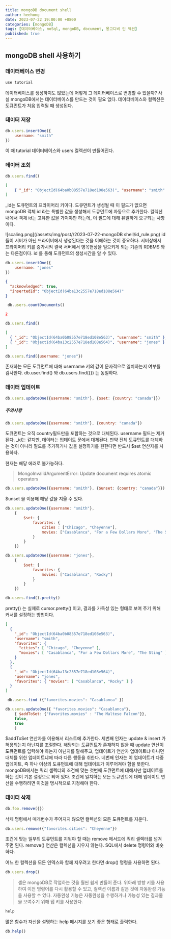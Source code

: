 ```yaml
---
title: mongoDB document shell
author: heehong
date: 2023-07-22 19:00:00 +0800
categories: [mongoDB]
tags: [데이터베이스, noSql, mongoDB, document, 몽고디비 인 액션]
published: true
---
```


## mongoDB shell 사용하기

### 데이터베이스 변경

```javascript
use tutorial
```
데이터베이스를 생성하지도 않았는데 어떻게 그 데이터베이스로 변경할 수 있을까?
사실 mongoDB에서는 데이터베이스를 만드는 것이 필요 없다. 데이터베이스와 컬렉션은 도큐먼트가 처음 입력될 때 생성된다. 


### 데이터 저장

```javascript
db.users.insertOne({
    username: "smith"
})
```
이 때 tutorial 데이터베이스와 users 컬렉션이 만들어진다.

### 데이터 조회

```javascript
db.users.find()
```
``` json
[
    { "_id": "ObjectId(64ba0b08557e718ed108e563)", "username": "smith" } 
]
```
_id는 도큐먼트의 프라이머리 키이다.
도큐먼트가 생성될 때 이 필드가 없으면 mongoDB 객체 id 라는 특별한 값을 생성해서 도큐먼트에 자동으로 추가한다.
컬렉션 내에서 객체 id는 고유한 값을 가져야만 하는데, 이 필드에 대해 유일하게 요구되는 사항이다.

![scaling.png](/assets/img/post//2023-07-22-mongoDB shell/id_rule.png)
id들이 서버가 아닌 드라이버에서 생성된다는 것을 이해하는 것이 중요하다.
서버상에서 프라이머리 키를 증가시켜 결국 서버에서 병목현상을 일으키게 되는 기존의 RDBMS 와는 다른점이다.
id 를 통해 도큐먼트의 생성시간을 알 수 있다.

```javascript
db.users.insertOne({
    username: "jones"
})
```
``` json
{
  "acknowledged": true,
  "insertedId": "ObjectId(64ba13c2557e718ed108e564)"
}
```

```javascript
 db.users.countDocuments()
```
``` json
2
```

```javascript
db.users.find()
```
``` json
[
  { "_id": "ObjectId(64ba0b08557e718ed108e563)", "username": "smith" },
  { "_id": "ObjectId(64ba13c2557e718ed108e564)", "username": "jones" }
]
```

```javascript
db.users.find({username: "jones"})
```
존재하는 모든 도큐먼트에 대해 username 키의 값이 문자적으로 일치하는지 여부를 검사한다.
db.user.find() 와 db.users.find({}) 는 동일하다.

### 데이터 업데이트

```javascript
db.users.updateOne({username: "smith"}, {$set: {country: "canada"}})
```

##### 주의사항
```javascript
db.users.updateOne({username: "smith"}, {country: "canada"})
```
도큐먼트는 오직 country필드만을 포함하는 것으로 대체된다. username 필드는 제거된다.
_id는 같지만, 데이터는 업데이트 문에서 대체된다. 만약 전체 도큐먼트를 대체하는 것이 아니라 필드를 추가하거나 값을 설정하기를 원한다면 반드시 $set 연산자를 사용하자.

현재는 해당 에러로 불가능하다.
> MongoInvalidArgumentError: Update document requires atomic operators 


```javascript
db.users.updateOne({username: "smith"}, {$unset: {country: "canada"}})
```
$unset 을 이용해 해당 값을 지울 수 있다.


```javascript
db.users.updateOne({username: "smith"}, 
    {
        $set: {
            favorites: {
                cities : ["Chicago", "Cheyenne"],
                movies: ["Casablanca", "For a Few Dollars More", "The Sting"]
            }
        }
    })
```

```javascript
db.users.updateOne({username: "jones"}, 
    {
        $set: {
            favorites: {
                movies: ["Casablanca", "Rocky"]
            }
        }
    })
```

```javascript
db.users.find().pretty()
```
pretty() 는 실제로 cursor.pretty() 이고, 결과를 가독성 있는 형태로 보여 주기 위해 커서를 설정하는 방법이다.

```json
[
  {
    "_id": "ObjectId(64ba0b08557e718ed108e563)",
    "username": "smith",
    "favorites": {
      "cities": [ "Chicago", "Cheyenne" ],
      "movies": [ "Casablanca", "For a Few Dollars More", "The Sting" ]
    }
  },
  {
    "_id": "ObjectId(64ba13c2557e718ed108e564)",
    "username": "jones",
    "favorites": { "movies": [ "Casablanca", "Rocky" ] }
  }
]
```

```javascript
 db.users.find ({"favorites.movies": "Casablanca" })
```


```javascript
db.users.updateOne({ "favorites.movies": "Casablanca"}, 
    { $addToSet: {"favorites.movies" : "The Maltese Falcon"}},
    false,
    true
    )
```
$addToSet 연산자를 이용해서 리스트에 추가한다.
세번째 인자는 update & insert 가 허용되는지 아닌지를 조절한다. 해당되는 도큐먼트가 존재하지 않을 때 update 연산이 도큐먼트를 입력해야 하는지 아닌지를 말해주고,
업데이트가 연산자 업데이트냐 아니면 대체를 위한 업데이트냐에 따라 다른 행동을 취한다.
네번째 인자는 이 업데이트가 다중 업데이트, 즉 하나 이상의 도큐먼트에 대해 업데이트가 이루어져야 함을 뜻한다. mongoDB에서는 쿼리 셀렉터의 조건에 맞는 첫번째 도큐먼트에 대해서만
업데이트를 하는 것이 기본 설정으로 되어 있다. 조건에 일치하는 모든 도큐먼트에 대해 업데이트 연산을 수행하려면 이것을 명시적으로 지정해야 한다. 


### 데이터 삭제

```javascript
db.foo.remove({})
```
삭제 명령에서 매개변수가 주어지지 않으면 컬렉션의 모든 도큐먼트를 지운다.

```javascript
db.users.remove({"favorites.cities": "Cheyenne"})
```
조건에 맞는 일부의 도큐먼트를 지워야 할 때는 remove 메서드에 쿼리 셀렉터를 넘겨주면 된다.
remove() 연산은 컬렉션을 지우지 않는다.  SQL에서 delete 명령어와 비슷하다.

어느 한 컬렉션을 모든 인덱스와 함께 지우려고 한다면 drop() 명령을 사용하면 된다.

```javascript
db.users.drop()
```

> 셸은 mongoDB로 작업하는 것을 훨씬 쉽게 만들어 준다.
> 위아래 방향 키를 사용하여 이전 명령어를 다시 활용할 수 있고, 컬렉션 이름과 같은 것에 자동완성 기능을 사용할 수 있다.
> 자동완성 기능은 자동완성을 수행하거나 가능성 있는 결과물을 보여주기 위해 탭 키를 사용한다.


```javascript
help
```
많은 함수가 자신을 설명하는 help 메시지를 보기 좋은 형태로 출력한다.

```javascript
db.help()
```